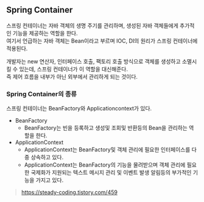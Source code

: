 ## Spring Container
스프링 컨테이너는 자바 객체의 생명 주기를 관리하며, 생성된 자바 객체들에게 추가적인 기능을 제공하는 역할을 한다.  
여기서 언급하는 자바 객체는 Bean이라고 부르며 IOC, DI의 원리가 스프링 컨테이너에 적용된다.  

개발자는 new 연산자, 인터페이스 호출, 팩토리 호출 방식으로 객체를 생성하고 소멸시킬 수 있는데, 스프링 컨테이너가 이 역할을 대신해준다.  
즉 제어 흐름을 내부가 아닌 외부에서 관리하게 되는 것이다.  

### Spring Container의 종류
스프링 컨테이너는 BeanFactory와 Applicationcontext가 있다.  
- BeanFactory
  - BeanFactory는 빈을 등록하고 생성및 조회및 반환등의 Bean을 관리하는 역할을 한다.
- ApplicationContext
  - ApplicationContext는 BeanFactory및 객체 관리에 필요한 인터페이스를 다중 상속하고 있다.
  - ApplicationContext는 BeanFactory의 기능을 물려받으며 객체 관리에 필요한 국제화가 지원되는 텍스트 메시지 관리 및 이벤트 발생 알림등의 부가적인 기능을 가지고 있다.

> https://steady-coding.tistory.com/459
